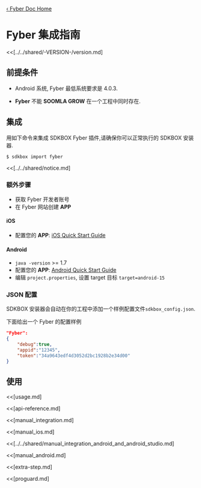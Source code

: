 [&#8249; Fyber Doc Home](./)

<h1>Fyber 集成指南</h1>
<<[../../shared/-VERSION-/version.md]

## 前提条件

* Android 系统, Fyber 最低系统要求是 4.0.3.

* __Fyber__ 不能 __SOOMLA GROW__ 在一个工程中同时存在.

## 集成
用如下命令来集成 SDKBOX Fyber 插件,请确保你可以正常执行的 SDKBOX 安装器.
```bash
$ sdkbox import fyber
```

<<[../../shared/notice.md]

### 额外步骤
* 获取 Fyber 开发者账号
* 在 Fyber 网站创建 __APP__

#### iOS
* 配置您的 __APP__: [iOS Quick Start Guide](http://developer.fyber.com/content/ios/)

#### Android
* `java -version` >= 1.7
* 配置您的 __APP__: [Android Quick Start Guide](http://developer.fyber.com/content/android/basics/)
* 编辑 `project.properties`, 设置 target 目标 `target=android-15`

<!--## Configuration
<<[../../shared/sdkbox_cloud.md]
<<[../../shared/remote_application_config.md]-->

### JSON 配置
SDKBOX 安装器会自动在你的工程中添加一个样例配置文件`sdkbox_config.json`.

下面给出一个 Fyber 的配置样例
```json
"Fyber":
{
    "debug":true,
    "appid":"12345",
    "token":"34a9643edf4d3052d2bc1928b2e34d00"
}
```

<!--<<[sdkbox-config-encrypt.md]-->

## 使用

<<[usage.md]

<<[api-reference.md]

<<[manual_integration.md]

<<[manual_ios.md]

<<[../../shared/manual_integration_android_and_android_studio.md]

<<[manual_android.md]

<<[extra-step.md]

<<[proguard.md]
